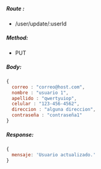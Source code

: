 ##### Route :  
 - /user/update/:userId

##### Method:
 - PUT

##### Body:

```js
{
  correo : "correo@host.com",
  nombre : "usuario 1",
  apellido : "qwertyuiop",
  celular : "123-456-4562",
  direccion : "alguna direccion",
  contraseña : "contraseña1"
}
```

##### Response:
```js
{
  mensaje: 'Usuario actualizado.'
}
```